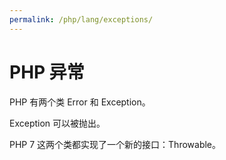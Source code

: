 ```yaml
---
permalink: /php/lang/exceptions/
---
```


# PHP 异常

PHP 有两个类 Error 和 Exception。

Exception 可以被抛出。

PHP 7 这两个类都实现了一个新的接口：Throwable。
